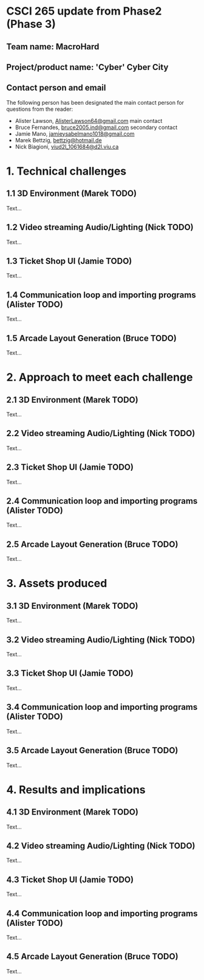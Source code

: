 # CSCI 265 update from Phase2 (Phase 3)
## Team name: MacroHard
## Project/product name: 'Cyber' Cyber City
## Contact person and email

The following person has been designated the main contact person for questions from the reader:

   - Alister Lawson, AlisterLawson64@gmail.com main contact
   - Bruce Fernandes, bruce2005.ind@gmail.com secondary contact
   - Jamie Mano, jamieysabelmano1018@gmail.com
   - Marek Bettzig, bettzig@hotmail.de
   - Nick Biagioni, viud2l_1061684@d2l.viu.ca

# 1. Technical challenges

## 1.1 3D Environment (Marek TODO)
Text...

## 1.2 Video streaming Audio/Lighting (Nick TODO)
Text...

## 1.3 Ticket Shop UI (Jamie TODO)
Text...

## 1.4 Communication loop and importing programs (Alister TODO)
Text...

## 1.5 Arcade Layout Generation (Bruce TODO)
Text...


# 2. Approach to meet each challenge

## 2.1 3D Environment (Marek TODO)
Text...

## 2.2 Video streaming Audio/Lighting (Nick TODO)
Text...

## 2.3 Ticket Shop UI (Jamie TODO)
Text...

## 2.4 Communication loop and importing programs (Alister TODO)
Text...

## 2.5 Arcade Layout Generation (Bruce TODO)
Text...


# 3. Assets produced

## 3.1 3D Environment (Marek TODO)
Text...

## 3.2 Video streaming Audio/Lighting (Nick TODO)
Text...

## 3.3 Ticket Shop UI (Jamie TODO)
Text...

## 3.4 Communication loop and importing programs (Alister TODO)
Text...

## 3.5 Arcade Layout Generation (Bruce TODO)
Text...


# 4. Results and implications

## 4.1 3D Environment (Marek TODO)
Text...

## 4.2 Video streaming Audio/Lighting (Nick TODO)
Text...

## 4.3 Ticket Shop UI (Jamie TODO)
Text...

## 4.4 Communication loop and importing programs (Alister TODO)
Text...

## 4.5 Arcade Layout Generation (Bruce TODO)
Text...